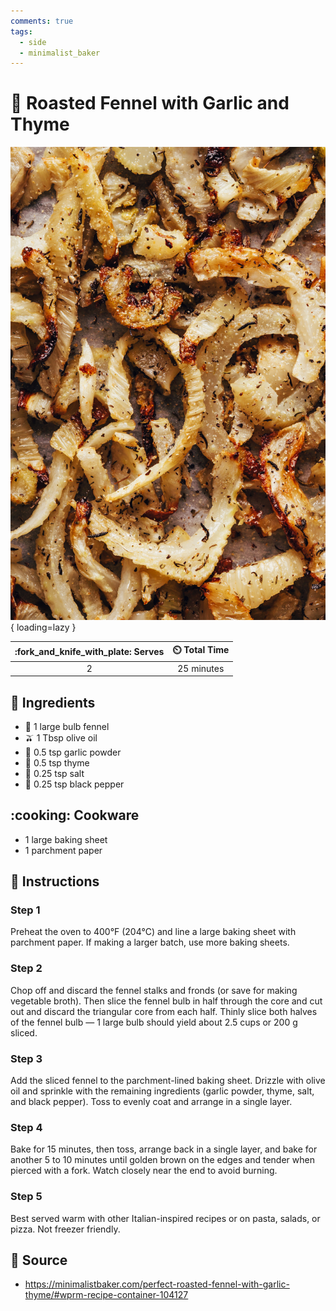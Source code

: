 ```yaml
---
comments: true
tags:
  - side
  - minimalist_baker
---
```

# :leafy_green: Roasted Fennel with Garlic and Thyme

![Roasted Fennel with Garlic and Thyme](../assets/images/roasted-fennel-with-garlic-and-thyme.jpg){ loading=lazy }

| :fork_and_knife_with_plate: Serves | :timer_clock: Total Time |
|:----------------------------------:|:-----------------------: |
| 2 | 25 minutes |

## :salt: Ingredients

- :leafy_green: 1 large bulb fennel
- :olive: 1 Tbsp olive oil
- :garlic: 0.5 tsp garlic powder
- :herb: 0.5 tsp thyme
- :salt: 0.25 tsp salt
- :salt: 0.25 tsp black pepper

## :cooking: Cookware

- 1 large baking sheet
- 1 parchment paper

## :pencil: Instructions

### Step 1

Preheat the oven to 400°F (204°C) and line a large baking sheet with parchment paper. If making a larger batch, use
more baking sheets.

### Step 2

Chop off and discard the fennel stalks and fronds (or save for making vegetable broth). Then slice the fennel bulb in
half through the core and cut out and discard the triangular core from each half. Thinly slice both halves of the fennel
bulb — 1 large bulb should yield about 2.5 cups or 200 g sliced.

### Step 3

Add the sliced fennel to the parchment-lined baking sheet. Drizzle with olive oil and sprinkle with the remaining
ingredients (garlic powder, thyme, salt, and black pepper). Toss to evenly coat and arrange in a single layer.

### Step 4

Bake for 15 minutes, then toss, arrange back in a single layer, and bake for another 5 to 10 minutes until golden brown
on the edges and tender when pierced with a fork. Watch closely near the end to avoid burning.

### Step 5

Best served warm with other Italian-inspired recipes or on pasta, salads, or pizza. Not freezer friendly.

## :link: Source

- <https://minimalistbaker.com/perfect-roasted-fennel-with-garlic-thyme/#wprm-recipe-container-104127>
